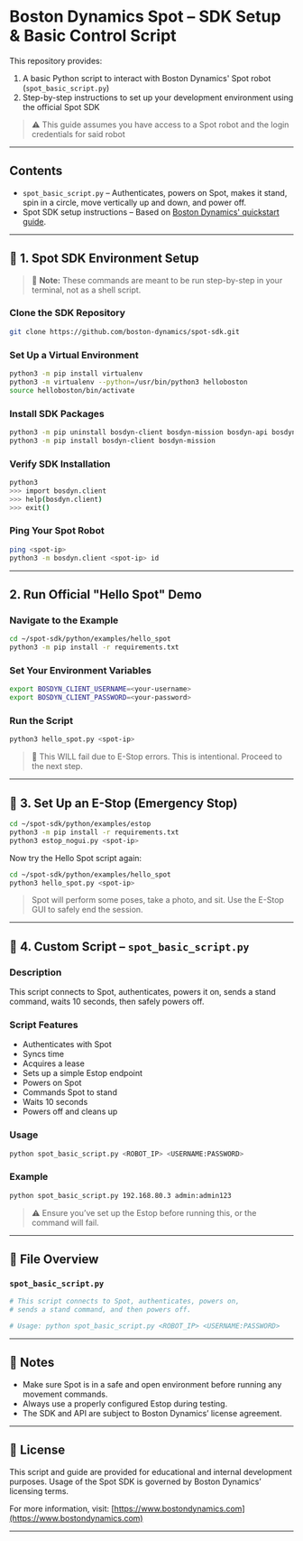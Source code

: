 # Boston Dynamics Spot – SDK Setup & Basic Control Script

This repository provides:

1. A basic Python script to interact with Boston Dynamics' Spot robot (`spot_basic_script.py`)
2. Step-by-step instructions to set up your development environment using the official Spot SDK

> ⚠️ This guide assumes you have access to a Spot robot and the login credentials for said robot

---

## Contents

* `spot_basic_script.py` – Authenticates, powers on Spot, makes it stand, spin in a circle, move vertically up and down,  and power off.
* Spot SDK setup instructions – Based on [Boston Dynamics' quickstart guide](https://dev.bostondynamics.com/docs/python/quickstart).

---

## 🔧 1. Spot SDK Environment Setup

> 📝 **Note:** These commands are meant to be run step-by-step in your terminal, not as a shell script.

### Clone the SDK Repository

```bash
git clone https://github.com/boston-dynamics/spot-sdk.git
```

### Set Up a Virtual Environment

```bash
python3 -m pip install virtualenv
python3 -m virtualenv --python=/usr/bin/python3 helloboston
source helloboston/bin/activate
```

### Install SDK Packages

```bash
python3 -m pip uninstall bosdyn-client bosdyn-mission bosdyn-api bosdyn-core
python3 -m pip install bosdyn-client bosdyn-mission
```

### Verify SDK Installation

```bash
python3
>>> import bosdyn.client
>>> help(bosdyn.client)
>>> exit()
```

### Ping Your Spot Robot

```bash
ping <spot-ip>
python3 -m bosdyn.client <spot-ip> id
```

---

## 2. Run Official "Hello Spot" Demo

### Navigate to the Example

```bash
cd ~/spot-sdk/python/examples/hello_spot
python3 -m pip install -r requirements.txt
```

### Set Your Environment Variables

```bash
export BOSDYN_CLIENT_USERNAME=<your-username>
export BOSDYN_CLIENT_PASSWORD=<your-password>
```

### Run the Script

```bash
python3 hello_spot.py <spot-ip>
```

> 🚩 This WILL fail due to E-Stop errors. This is intentional. Proceed to the next step.

---

## 🚨 3. Set Up an E-Stop (Emergency Stop)

```bash
cd ~/spot-sdk/python/examples/estop
python3 -m pip install -r requirements.txt
python3 estop_nogui.py <spot-ip>
```

Now try the Hello Spot script again:

```bash
cd ~/spot-sdk/python/examples/hello_spot
python3 hello_spot.py <spot-ip>
```

> Spot will perform some poses, take a photo, and sit. Use the E-Stop GUI to safely end the session.

---

## 🧠 4. Custom Script – `spot_basic_script.py`

### Description

This script connects to Spot, authenticates, powers it on, sends a stand command, waits 10 seconds, then safely powers off.

### Script Features

* Authenticates with Spot
* Syncs time
* Acquires a lease
* Sets up a simple Estop endpoint
* Powers on Spot
* Commands Spot to stand
* Waits 10 seconds
* Powers off and cleans up

### Usage

```bash
python spot_basic_script.py <ROBOT_IP> <USERNAME:PASSWORD>
```

### Example

```bash
python spot_basic_script.py 192.168.80.3 admin:admin123
```

> ⚠️ Ensure you’ve set up the Estop before running this, or the command will fail.

---

## 📁 File Overview

### `spot_basic_script.py`

```python
# This script connects to Spot, authenticates, powers on,
# sends a stand command, and then powers off.

# Usage: python spot_basic_script.py <ROBOT_IP> <USERNAME:PASSWORD>
```

---

## 📝 Notes

* Make sure Spot is in a safe and open environment before running any movement commands.
* Always use a properly configured Estop during testing.
* The SDK and API are subject to Boston Dynamics’ license agreement.

---

## 📜 License

This script and guide are provided for educational and internal development purposes.
Usage of the Spot SDK is governed by Boston Dynamics’ licensing terms.

For more information, visit: [https://www.bostondynamics.com](https://www.bostondynamics.com)

---
